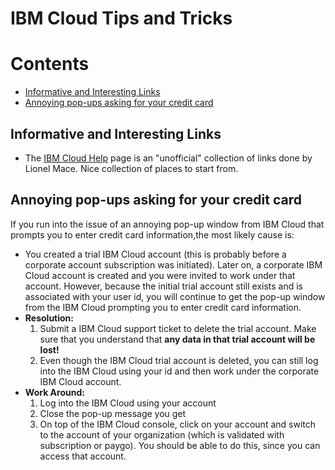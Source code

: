 # IBM Cloud Tips and Tricks

# Contents
  - [Informative and Interesting Links](#informative-and-interesting-links)
  - [Annoying pop-ups asking for your credit card](#annoying-pop-ups-asking-for-your-credit-card)
 
## Informative and Interesting Links
- The [IBM Cloud Help](ibm.biz/ibmcloudhelp) page is an "unofficial" collection of links done by Lionel Mace.  Nice collection of places to start from.

## Annoying pop-ups asking for your credit card
If you run into the issue of an annoying pop-up window from IBM Cloud that prompts you to enter credit card information,the most likely cause is:
- You created a trial IBM Cloud account (this is probably before a corporate account subscription was initiated). Later on, a corporate IBM Cloud account is created and you were invited to work under that account. However, because the initial trial account still exists and is associated with your user id, you will continue to get the pop-up window from the IBM Cloud prompting you to enter credit card information.
- **Resolution:**
  1. Submit a IBM Cloud support ticket to delete the trial account. Make sure that you understand that **any data in that trial account will be lost!**
  1. Even though the IBM Cloud trial account is deleted, you can still log into the IBM Cloud using your id and then work under the corporate IBM Cloud account.
- **Work Around:**
  1. Log into the IBM Cloud using your account
  1. Close the pop-up message you get
  1. On top of the IBM Cloud console, click on your account and switch to the account of your organization (which is validated with subscription or paygo).  You should be able to do this, since you can access that account.
